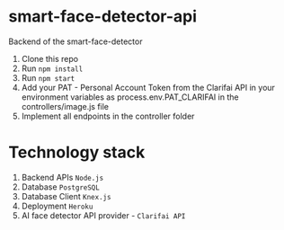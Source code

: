 # smart-face-detector-api
Backend of the smart-face-detector

1. Clone this repo
2. Run `npm install`
3. Run `npm start`
4. Add your PAT - Personal Account Token from the Clarifai API in your environment variables as process.env.PAT_CLARIFAI in the controllers/image.js file
5. Implement all endpoints in the controller folder

# Technology stack 
1.	Backend APIs `Node.js` 
2.	Database  `PostgreSQL`
3.	Database Client  `Knex.js` 
4.	Deployment  `Heroku`
5.	AI face detector API provider - `Clarifai API`
